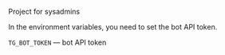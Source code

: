 Project for sysadmins


In the environment variables, you need to set the bot API token.

`TG_BOT_TOKEN` — bot API token

